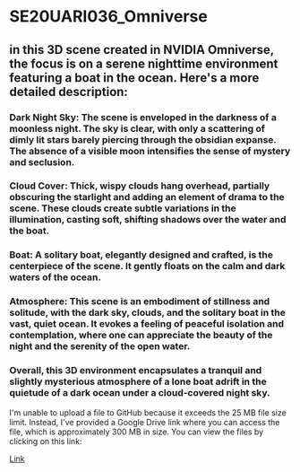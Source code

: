 # SE20UARI036_Omniverse

## in this 3D scene created in NVIDIA Omniverse, the focus is on a serene nighttime environment featuring a boat in the ocean. Here's a more detailed description:

### Dark Night Sky: The scene is enveloped in the darkness of a moonless night. The sky is clear, with only a scattering of dimly lit stars barely piercing through the obsidian expanse. The absence of a visible moon intensifies the sense of mystery and seclusion.

### Cloud Cover: Thick, wispy clouds hang overhead, partially obscuring the starlight and adding an element of drama to the scene. These clouds create subtle variations in the illumination, casting soft, shifting shadows over the water and the boat.

### Boat: A solitary boat, elegantly designed and crafted, is the centerpiece of the scene. It gently floats on the calm and dark waters of the ocean.

### Atmosphere: This scene is an embodiment of stillness and solitude, with the dark sky, clouds, and the solitary boat in the vast, quiet ocean. It evokes a feeling of peaceful isolation and contemplation, where one can appreciate the beauty of the night and the serenity of the open water.

### Overall, this 3D environment encapsulates a tranquil and slightly mysterious atmosphere of a lone boat adrift in the quietude of a dark ocean under a cloud-covered night sky.

I'm unable to upload a file to GitHub because it exceeds the 25 MB file size limit. Instead, I've provided a Google Drive link where you can access the file, which is approximately 300 MB in size. You can view the files by clicking on this link: 

[Link](https://drive.google.com/drive/folders/1kQG_PiSfq7P0WX-fSEJZQb8c2KYKW9cV?usp=sharing)
